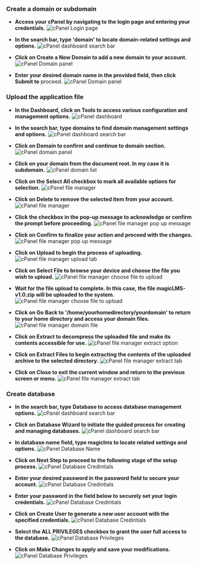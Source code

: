 ### Create a domain or subdomain


- **Access your cPanel by navigating to the login page and entering your credentials.**
![cPanel Login page](https://cdn.imjol.com/MagicLMS/Docs/Cpanel%20installation/Step1.png)

- **In the search bar, type 'domain' to locate domain-related settings and options.**
![cPanel dashboard search bar](https://cdn.imjol.com/MagicLMS/Docs/Cpanel%20installation/Step2.png)

- **Click on Create a New Domain to add a new domain to your account.**
![cPanel Domain panel](https://cdn.imjol.com/MagicLMS/Docs/Cpanel%20installation/Step3.png)

- **Enter your desired domain name in the provided field, then click Submit to** proceed.
![cPanel Domain panel](https://cdn.imjol.com/MagicLMS/Docs/Cpanel%20installation/Step4.png)

### Upload the application file

- **In the Dashboard, click on Tools to access various configuration and management options.**
![cPanel dashboard](https://cdn.imjol.com/MagicLMS/Docs/cPanel%20Database/Step10.png)


- **In the search bar, type domains to find domain management settings and options.**
![cPanel dashboard search bar](https://cdn.imjol.com/MagicLMS/Docs/cPanel%20Database/Step11.png)


- **Click on Domain to confirm and continue to domain section.**
![cPanel domain panel](https://cdn.imjol.com/MagicLMS/Docs/cPanel%20Database/Step12.png)


- **Click on your domain from the document root. In my case it is subdomain.**
![cPanel domain list](https://cdn.imjol.com/MagicLMS/Docs/cPanel%20Database/Step13.png)


- **Click on the Select All checkbox to mark all available options for selection.**
![cPanel file manager](https://cdn.imjol.com/MagicLMS/Docs/cPanel%20Database/Step14.png)

- **Click on Delete to remove the selected item from your account.**
![cPanel file manager](https://cdn.imjol.com/MagicLMS/Docs/cPanel%20Database/Step15.png)


- **Click the checkbox in the pop-up message to acknowledge or confirm the prompt before proceeding.**
![cPanel file manager pop up message](https://cdn.imjol.com/MagicLMS/Docs/cPanel%20Database/Step16.png)


- **Click on Confirm to finalize your action and proceed with the changes.**
![cPanel file manager pop up message](https://cdn.imjol.com/MagicLMS/Docs/cPanel%20Database/Step17.png)


- **Click on Upload to begin the process of uploading.**
![cPanel file manager upload tab](https://cdn.imjol.com/MagicLMS/Docs/cPanel%20Database/Step18.png)


- **Click on Select File to browse your device and choose the file you wish to upload.**
![cPanel file manager choose file to upload](https://cdn.imjol.com/MagicLMS/Docs/cPanel%20Database/Step19.png)


- **Wait for the file upload to complete. In this case, the file magicLMS-v1.0.zip will be uploaded to the system.**
![cPanel file manager choose file to upload](https://cdn.imjol.com/MagicLMS/Docs/cPanel%20Database/Step20.png)


- **Click on Go Back to '/home/yourhomedirectory/yourdomain' to return to your home directory and access your domain files.**
![cPanel file manager domain file](https://cdn.imjol.com/MagicLMS/Docs/cPanel%20Database/Step21.png)

- **Click on Extract to decompress the uploaded file and make its contents accessible for use.**
![cPanel file manager extract option](https://cdn.imjol.com/MagicLMS/Docs/cPanel%20Database/Step22.png)


- **Click on Extract Files to begin extracting the contents of the uploaded archive to the selected directory.**
![cPanel file manager extract tab](https://cdn.imjol.com/MagicLMS/Docs/cPanel%20Database/Step23.png)


- **Click on Close to exit the current window and return to the previous screen or menu.**
![cPanel file manager extract tab](https://cdn.imjol.com/MagicLMS/Docs/cPanel%20Database/Step24.png)


### Create database

- **In the search bar, type Database to access database management options.**
![cPanel dashboard search bar](https://cdn.imjol.com/MagicLMS/Docs/cPanel%20Database/Step1.png)


- **Click on Database Wizard to initiate the guided process for creating and managing databases.**
![cPanel dashboard search bar](https://cdn.imjol.com/MagicLMS/Docs/cPanel%20Database/Step2.png)


- **In database name field, type magiclms to locate related settings and options.**
![cPanel Database Name](https://cdn.imjol.com/MagicLMS/Docs/cPanel%20Database/Step3.png)


- **Click on Next Step to proceed to the following stage of the setup process.**
![cPanel Database Credintials](https://cdn.imjol.com/MagicLMS/Docs/cPanel%20Database/Step4.png)


- **Enter your desired password in the password field to secure your account.**
![cPanel Database Credintials](https://cdn.imjol.com/MagicLMS/Docs/cPanel%20Database/Step5.png)


- **Enter your password in the field below to securely set your login credentials.**
![cPanel Database Credintials](https://cdn.imjol.com/MagicLMS/Docs/cPanel%20Database/Step6.png)


- **Click on Create User to generate a new user account with the specified credentials.**
![cPanel Database Credintials](https://cdn.imjol.com/MagicLMS/Docs/cPanel%20Database/Step7.png)


- **Select the ALL PRIVILEGES checkbox to grant the user full access to the database.**
![cPanel Database Privileges](https://cdn.imjol.com/MagicLMS/Docs/cPanel%20Database/Step8.png)


- **Click on Make Changes to apply and save your modifications.**
![cPanel Database Privileges](https://cdn.imjol.com/MagicLMS/Docs/cPanel%20Database/Step9.png)


<br/>


